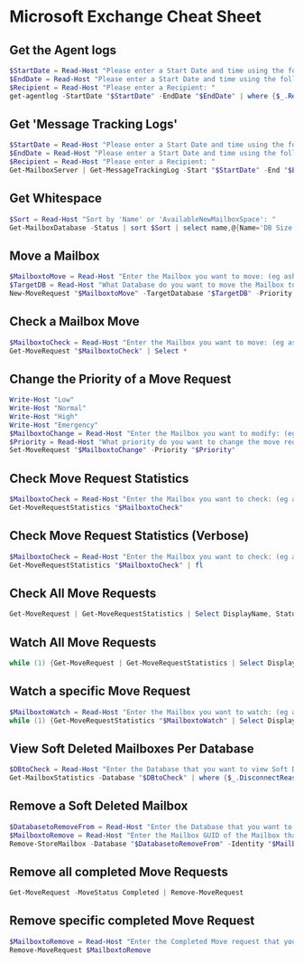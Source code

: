 # Microsoft Exchange Cheat Sheet

## Get the Agent logs
```Powershell
$StartDate = Read-Host "Please enter a Start Date and time using the following format dd/mm/yyy hh:mm: "
$EndDate = Read-Host "Please enter a Start Date and time using the following format dd/mm/yyy hh:mm: "
$Recipient = Read-Host "Please enter a Recipient: "
get-agentlog -StartDate "$StartDate" -EndDate "$EndDate" | where {$_.Recipients -eq "$Recipient"}
```

## Get 'Message Tracking Logs'
```Powershell
$StartDate = Read-Host "Please enter a Start Date and time using the following format dd/mm/yyy hh:mm: "
$EndDate = Read-Host "Please enter a Start Date and time using the following format dd/mm/yyy hh:mm: "
$Recipient = Read-Host "Please enter a Recipient: "
Get-MailboxServer | Get-MessageTrackingLog -Start "$StartDate" -End "$EndDate" -Recipient "$Recipient"
```

## Get Whitespace
```Powershell
$Sort = Read-Host "Sort by 'Name' or 'AvailableNewMailboxSpace': "
Get-MailboxDatabase -Status | sort $Sort | select name,@{Name='DB Size (Gb)';Expression={$_.DatabaseSize.ToGb()}},@{Name='Available New Mbx Space Gb)';Expression={$_.AvailableNewMailboxSpace.ToGb()}} | ft
```

## Move a Mailbox
```Powershell
$MailboxtoMove = Read-Host "Enter the Mailbox you want to move: (eg ash@xyz.co.uk)"
$TargetDB = Read-Host "What Database do you want to move the Mailbox to: (eg XYZ-DB18)"
New-MoveRequest "$MailboxtoMove" -TargetDatabase "$TargetDB" -Priority Emergency -BadItemLimit 20
```

## Check a Mailbox Move
```Powershell
$MailboxtoCheck = Read-Host "Enter the Mailbox you want to move: (eg ash@xyz.co.uk)"
Get-MoveRequest "$MailboxtoCheck" | Select *
```

## Change the Priority of a Move Request
```Powershell
Write-Host "Low"
Write-Host "Normal"
Write-Host "High"
Write-Host "Emergency"
$MailboxtoChange = Read-Host "Enter the Mailbox you want to modify: (eg ash@xyz.co.uk)"
$Priority = Read-Host "What priority do you want to change the move request to?: "
Set-MoveRequest "$MailboxtoChange" -Priority "$Priority"
```

## Check Move Request Statistics
```Powershell
$MailboxtoCheck = Read-Host "Enter the Mailbox you want to check: (eg ash@xyz.co.uk)"
Get-MoveRequestStatistics "$MailboxtoCheck" 
```

## Check Move Request Statistics (Verbose)
```Powershell
$MailboxtoCheck = Read-Host "Enter the Mailbox you want to check: (eg ash@xyz.co.uk)"
Get-MoveRequestStatistics "$MailboxtoCheck" | fl
```

## Check All Move Requests
```Powershell
Get-MoveRequest | Get-MoveRequestStatistics | Select DisplayName, StatusDetail, TotalMailboxSize, PercentComplete, SourceDatabase | ft
```

## Watch All Move Requests
```Powershell
while (1) {Get-MoveRequest | Get-MoveRequestStatistics | Select DisplayName, StatusDetail, TotalMailboxSize, PercentComplete, SourceDatabase | ft; sleep 5} > Watch Equivalent
```

## Watch a specific Move Request
```Powershell
$MailboxtoWatch = Read-Host "Enter the Mailbox you want to watch: (eg ash@xyz.co.uk)"
while (1) {Get-MoveRequestStatistics "$MailboxtoWatch" | Select DisplayName,StatusDetail,LastUpdateTimestamp,BytesTransferred,TotalMailboxSize,ItemsTransferred,TotalMailboxItemCount,PercentComplete | fl; sleep 5} > Watch Equivalent
```

## View Soft Deleted Mailboxes Per Database
```Powershell
$DBtoCheck = Read-Host "Enter the Database that you want to view Soft Deleted mailboxes for: (eg XYZ-DB15)"
Get-MailboxStatistics -Database "$DBtoCheck" | where {$_.DisconnectReason -eq "SoftDeleted"} | Select DisplayName,Database,MailboxGuid,DisconnectDate,DisconnectReason
```

## Remove a Soft Deleted Mailbox
```Powershell
$DatabasetoRemoveFrom = Read-Host "Enter the Database that you want to remove the Soft Deleted Mailbox from: (eg XYZ-DB15)"
$MailboxtoRemove = Read-Host "Enter the Mailbox GUID of the Mailbox that you wish to remove: (eg a12bcdd3-4e56-7fa8-b912-345f1cd6e78f)"
Remove-StoreMailbox -Database "$DatabasetoRemoveFrom" -Identity "$MailboxtoRemove" -MailboxState SoftDeleted
```

## Remove all completed Move Requests
```Powershell
Get-MoveRequest -MoveStatus Completed | Remove-MoveRequest
```

## Remove specific completed Move Request
```Powershell
$MailboxtoRemove = Read-Host "Enter the Completed Move request that you wish to remove: (eg ash@xyz.co.uk)"
Remove-MoveRequest $MailboxtoRemove
```
